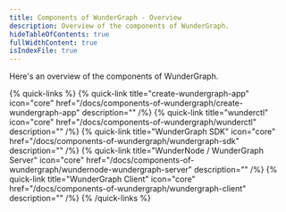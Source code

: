 ```yaml
---
title: Components of WunderGraph - Overview
description: Overview of the components of WunderGraph.
hideTableOfContents: true
fullWidthContent: true
isIndexFile: true
---
```


Here's an overview of the components of WunderGraph.

{% quick-links %}
{% quick-link title="create-wundergraph-app" icon="core" href="/docs/components-of-wundergraph/create-wundergraph-app" description="" /%}
{% quick-link title="wunderctl" icon="core" href="/docs/components-of-wundergraph/wunderctl" description="" /%}
{% quick-link title="WunderGraph SDK" icon="core" href="/docs/components-of-wundergraph/wundergraph-sdk" description="" /%}
{% quick-link title="WunderNode / WunderGraph Server" icon="core" href="/docs/components-of-wundergraph/wundernode-wundergraph-server" description="" /%}
{% quick-link title="WunderGraph Client" icon="core" href="/docs/components-of-wundergraph/wundergraph-client" description="" /%}
{% /quick-links %}
